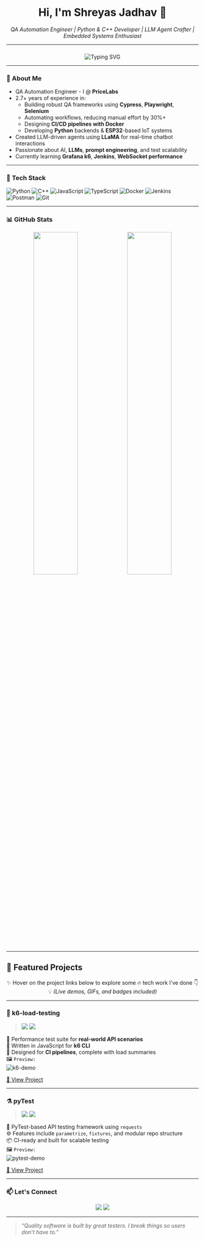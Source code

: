<h1 align="center">Hi, I'm Shreyas Jadhav 👋</h1>

<div align="center">
  <em>QA Automation Engineer | Python & C++ Developer | LLM Agent Crafter | Embedded Systems Enthusiast</em>
</div>

---

###

<p align="center">
  <img src="https://readme-typing-svg.herokuapp.com?font=Fira+Code&pause=1000&width=700&lines=QA+Automation+Engineer;Python+%26+C%2B%2B+Developer;AI+%26+LLM+Enthusiast;Embedded+Systems+Geek" alt="Typing SVG" />
</p>

---

### 🚀 About Me

- QA Automation Engineer - I @ **PriceLabs**
- 2.7+ years of experience in:
  - Building robust QA frameworks using **Cypress**, **Playwright**, **Selenium**
  - Automating workflows, reducing manual effort by 30%+
  - Designing **CI/CD pipelines with Docker**
  - Developing **Python** backends & **ESP32**-based IoT systems
- Created LLM-driven agents using **LLaMA** for real-time chatbot interactions
- Passionate about AI, **LLMs**, **prompt engineering**, and test scalability
- Currently learning **Grafana k6**, **Jenkins**, **WebSocket performance**

---

### 🧰 Tech Stack

![Python](https://img.shields.io/badge/Python-3670A0?style=for-the-badge&logo=python&logoColor=white)
![C++](https://img.shields.io/badge/C++-00599C?style=for-the-badge&logo=c%2B%2B&logoColor=white)
![JavaScript](https://img.shields.io/badge/JavaScript-F7DF1E?style=for-the-badge&logo=javascript&logoColor=black)
![TypeScript](https://img.shields.io/badge/TypeScript-3178C6?style=for-the-badge&logo=typescript&logoColor=white)
![Docker](https://img.shields.io/badge/Docker-2496ED?style=for-the-badge&logo=docker&logoColor=white)
![Jenkins](https://img.shields.io/badge/Jenkins-D24939?style=for-the-badge&logo=jenkins&logoColor=white)
![Postman](https://img.shields.io/badge/Postman-FF6C37?style=for-the-badge&logo=postman&logoColor=white)
![Git](https://img.shields.io/badge/Git-F05032?style=for-the-badge&logo=git&logoColor=white)

---

### 📊 GitHub Stats

<p align="center">
  <img width="48%" src="https://github-readme-stats.vercel.app/api?username=Shrey-211&show_icons=true&theme=github_dark&hide=issues" />
  <img width="48%" src="https://github-readme-stats.vercel.app/api/top-langs/?username=Shrey-211&layout=compact&theme=github_dark" />
</p>

---

## 🎯 Featured Projects

<div align="center">

✨ Hover on the project links below to explore some 🔥 tech work I’ve done 👇  
💡 *(Live demos, GIFs, and badges included)*

</div>

---

### 🧪 k6-load-testing  
> <img src="https://img.shields.io/badge/Grafana-k6-orange?style=flat-square&logo=grafana" />
> <img src="https://img.shields.io/github/stars/Shrey-211/k6-load-testing?style=social" />

🚀 Performance test suite for **real-world API scenarios**  
🎯 Written in JavaScript for **k6 CLI**  
🔄 Designed for **CI pipelines**, complete with load summaries  
🖼️ `Preview:`  
![k6-demo](https://raw.githubusercontent.com/Shrey-211/k6-load-testing/main/demo.gif)

[🔗 View Project](https://github.com/Shrey-211/k6-load-testing)

---

### ⚗️ pyTest  
> <img src="https://img.shields.io/badge/Python-Requests-blue?style=flat-square&logo=python" />
> <img src="https://img.shields.io/github/stars/Shrey-211/pyTest?style=social" />

🧪 PyTest-based API testing framework using `requests`  
⚙️ Features include `parametrize`, `fixtures`, and modular repo structure  
📦 CI-ready and built for scalable testing  
🖼️ `Preview:`  
![pytest-demo](https://raw.githubusercontent.com/Shrey-211/pyTest/main/demo.gif)

[🔗 View Project](https://github.com/Shrey-211/pyTest)

---

### 📫 Let's Connect

<p align="center">
  <a href="https://www.linkedin.com/in/shreyas-jadhav-a90354194/"><img src="https://img.shields.io/badge/LinkedIn-Profile-blue?style=for-the-badge&logo=linkedin" /></a>
  <a href="https://drive.google.com/file/d/1hcRLpo_4Qum3ARCNrgv1Qowv3rPAjwig/view?usp=sharing"><img src="https://img.shields.io/badge/Resume-PDF-brightgreen?style=for-the-badge&logo=google-drive" /></a>
</p>

---

> _“Quality software is built by great testers. I break things so users don’t have to.”_
